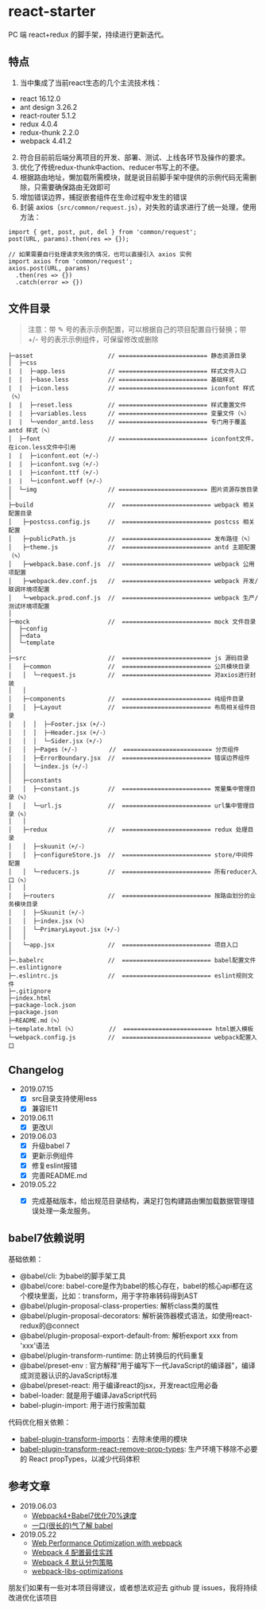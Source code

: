 # react-starter

PC 端 react+redux 的脚手架，持续进行更新迭代。


## 特点

1. 当中集成了当前react生态的几个主流技术栈：
  - react 16.12.0
  - ant design 3.26.2
  - react-router 5.1.2
  - redux 4.0.4
  - redux-thunk 2.2.0
  - webpack 4.41.2

2. 符合目前前后端分离项目的开发、部署、测试、上线各环节及操作的要求。
3. 优化了传统redux-thunk中action、reducer书写上的不便。
4. 根据路由地址，懒加载所需模块，就是说目前脚手架中提供的示例代码无需删除，只需要确保路由无效即可
5. 增加错误边界，捕捉嵌套组件在生命过程中发生的错误
6. 封装 axios（`src/common/request.js`），对失败的请求进行了统一处理，使用方法：

```
import { get, post, put, del } from 'common/request';
post(URL, params).then(res => {});

// 如果需要自行处理请求失败的情况，也可以直接引入 axios 实例
import axios from 'common/request';
axios.post(URL, params)
  .then(res => {})
  .catch(error => {})
```

## 文件目录

> 注意：带 ✎ 号的表示示例配置，可以根据自己的项目配置自行替换；带 +/- 号的表示示例组件，可保留修改或删除

```
├─asset                     // ========================= 静态资源目录
│  ├─css
|  |  ├─app.less            // ========================= 样式文件入口
|  |  ├─base.less           // ========================= 基础样式
|  |  ├─icon.less           // ========================= iconfont 样式（✎）
|  |  ├─reset.less          // ========================= 样式重置文件
|  |  ├─variables.less      // ========================= 变量文件（✎）
|  |  └─vendor_antd.less    // ========================= 专门用于覆盖 antd 样式（✎）
│  ├─font                   // ========================= iconfont文件，在icon.less文件中引用
|  |  ├─iconfont.eot（+/-）
|  |  ├─iconfont.svg（+/-）
|  |  ├─iconfont.ttf（+/-）
|  |  └─iconfont.woff（+/-）
│  └─img                    // ========================= 图片资源存放目录
│
├─build                     //  ========================= webpack 相关配置目录
│   ├─postcss.config.js     //  ========================= postcss 相关配置
│   ├─publicPath.js         //  ========================= 发布路径（✎）
│   ├─theme.js              //  ========================= antd 主题配置（✎）
│   ├─webpack.base.conf.js  //  ========================= webpack 公用项配置
│   ├─webpack.dev.conf.js   //  ========================= webpack 开发/联调环境项配置
│   └─webpack.prod.conf.js  //  ========================= webpack 生产/测试环境项配置
│
├─mock                      //  ========================= mock 文件目录
│  ├─config
│  ├─data
│  └─template
│
├─src                       //  ========================= js 源码目录
│   ├─common                //  ========================= 公共模块目录
│   │  └─request.js         //  ========================= 对axios进行封装
│   │ 
│   ├─components            //  ========================= 纯组件目录
│   │  ├─Layout             //  ========================= 布局相关组件目录
│   │  │  ├─Footer.jsx（+/-）
│   │  │  ├─Header.jsx（+/-）
│   │  │  └─Sider.jsx（+/-）
│   │  ├─Pages（+/-）        //  ========================= 分页组件
│   │  ├─ErrorBoundary.jsx  //  ========================= 错误边界组件
│   │  └─index.js（+/-）
│   │ 
│   ├─constants
│   │  ├─constant.js        //  ========================= 常量集中管理目录（✎）
│   │  └─url.js             //  ========================= url集中管理目录（✎）
│   │ 
│   ├─redux                 //  ========================= redux 处理目录
│   │  ├─skuunit（+/-）
│   │  ├─configureStore.js  //  ========================= store/中间件配置
│   │  └─reducers.js        //  ========================= 所有reducer入口（✎）
│   │ 
│   ├─routers               //  ========================= 按路由划分的业务模块目录
│   │  ├─Skuunit（+/-）
│   │  ├─index.jsx（✎）
│   │  └─PrimaryLayout.jsx（+/-）
│   │ 
│   └─app.jsx               //  ========================= 项目入口
│
├─.babelrc                  //  ========================= babel配置文件
├─.eslintignore
├─.eslintrc.js              //  ========================= eslint规则文件
├─.gitignore
├─index.html
├─package-lock.json
├─package.json
├─README.md（✎）
├─template.html（✎）         //  ========================= html嵌入模板
└─webpack.config.js         //  ========================= webpack配置入口

```

## Changelog

- 2019.07.15
  - [x] src目录支持使用less
  - [x] 兼容IE11

- 2019.06.11
  - [x] 更改UI

- 2019.06.03
  - [x] 升级babel 7
  - [x] 更新示例组件
  - [x] 修复eslint报错
  - [x] 完善README.md

- 2019.05.22
  - [x] 完成基础版本，给出规范目录结构，满足打包构建路由懒加载数据管理错误处理一条龙服务。


## babel7依赖说明

基础依赖：

- @babel/cli: 为babel的脚手架工具
- @babel/core: babel-core是作为babel的核心存在，babel的核心api都在这个模块里面，比如：transform，用于字符串转码得到AST
- @babel/plugin-proposal-class-properties: 解析class类的属性
- @babel/plugin-proposal-decorators: 解析装饰器模式语法，如使用react-redux的@connect
- @babel/plugin-proposal-export-default-from: 解析export xxx from 'xxx'语法
- @babel/plugin-transform-runtime: 防止转换后的代码重复
- @babel/preset-env : 官方解释“用于编写下一代JavaScript的编译器”，编译成浏览器认识的JavaScript标准
- @babel/preset-react: 用于编译react的jsx，开发react应用必备
- babel-loader: 就是用于编译JavaScript代码
- babel-plugin-import: 用于进行按需加载

代码优化相关依赖：

- [babel-plugin-transform-imports](https://www.npmjs.com/package/babel-plugin-transform-imports)：去除未使用的模块
- [babel-plugin-transform-react-remove-prop-types](https://www.npmjs.com/package/babel-plugin-transform-react-remove-prop-types): 生产环境下移除不必要的 React propTypes，以减少代码体积


## 参考文章

- 2019.06.03
  - [Webpack4+Babel7优化70%速度](https://juejin.im/post/5c763885e51d457380771ab0#heading-11)
  - [一口(很长的)气了解 babel](https://juejin.im/post/5c19c5e0e51d4502a232c1c6#heading-0)
- 2019.05.22
  - [Web Performance Optimization with webpack](https://developers.google.com/web/fundamentals/performance/webpack/)
  - [Webpack 4 配置最佳实践](https://juejin.im/post/5b304f1f51882574c72f19b0#heading-1)
  - [Webpack 4 默认分包策略](https://panjiachen.github.io/awesome-bookmarks/blog/webpack/webpack4-b.html)
  - [webpack-libs-optimizations](https://github.com/GoogleChromeLabs/webpack-libs-optimizations)


朋友们如果有一些对本项目得建议，或者想法欢迎去 github 提 issues，我将持续改进优化该项目

